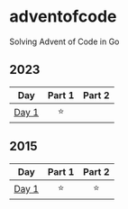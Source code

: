 # adventofcode

Solving Advent of Code in Go

## 2023

|Day|Part 1|Part 2|
|:-:|:----:|:----:|
|[Day 1](2023/day01)|⭐||

## 2015

|Day|Part 1|Part 2|
|:-:|:----:|:----:|
|[Day 1](2015/day01)|⭐|⭐|